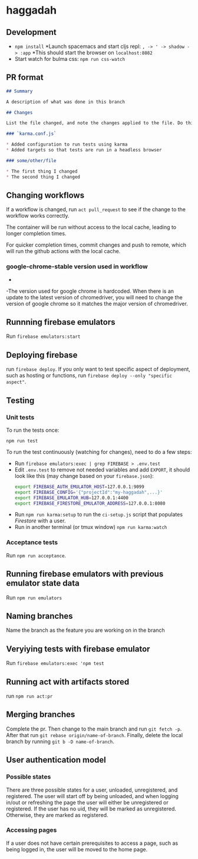 # haggadah

## Development
* `npm install`
*Launch spacemacs and start cljs repl: `, -> ' -> shadow -> :app`
*This should start the browser on `localhost:8082`
* Start watch for bulma css: `npm run css-watch `

## PR format

```markdown
## Summary

A description of what was done in this branch

## Changes

List the file changed, and note the changes applied to the file. Do this for all files edited. An example:

### `karma.conf.js`

* Added configuration to run tests using karma
* Added targets so that tests are run in a headless browser

### some/other/file

* The first thing I changed
* The second thing I changed
```

## Changing workflows

If a workflow is changed, run `act pull_request` to see if the change to the workflow works correctly. 

The container will be run without access to the local cache, leading to longer completion times. 

For quicker completion times, commit changes and push to remote, which will run the github actions with the local cache.

### google-chrome-stable version used in workflow
-
-The version used for google chrome is hardcoded. When there is an update to the latest version of chromedriver, you will need to change the version of google chrome so it matches the major version of chromedriver.

## Runnning firebase emulators

Run `firebase emulators:start`

## Deploying firebase
run `firebase deploy`. If you only want to test specific aspect of deployment, such as hosting or functions, run `firebase deploy --only "specific aspect"`.

## Testing

### Unit tests

To run the tests once:

`npm run test`

To run the test continuously (watching for changes), need to do a few steps:

* Run `firebase emulators:exec | grep FIREBASE > .env.test `
* Edit `.env.test` to remove not needed variables and add `EXPORT`, it should look like this (may change based on your `firebase.json`):
  ```bash
  export FIREBASE_AUTH_EMULATOR_HOST=127.0.0.1:9099
  export FIREBASE_CONFIG='{"projectId":"my-haggadah",...}'
  export FIREBASE_EMULATOR_HUB=127.0.0.1:4400
  export FIREBASE_FIRESTORE_EMULATOR_ADDRESS=127.0.0.1:8080
  ```
* Run `npm run karma:setup` to run the `ci-setup.js` script that populates _Firestore_ with a user.
* Run in another terminal (or tmux window) `npm run karma:watch`

### Acceptance tests

Run `npm run acceptance`.

## Running firebase emulators with previous emulator state data

Run `npm run emulators`

## Naming branches

Name the branch as the feature you are working on in the branch

## Veryiying tests with firebase emulator
Run `firebase emulators:exec 'npm test`

## Running act with artifacts stored
run `npm run act:pr`

## Merging branches
Complete the pr. Then change to the main branch and run `git fetch -p`. After that run `git rebase origin/name-of-branch`. Finally, delete the local branch by running `git b -D name-of-branch`.

## User authentication model

### Possible states
There are three possible states for a user, unloaded, unregistered, and registered. The user will start off by being unloaded, and when logging in/out or refreshing the page the user will either be unregistered or registered. If the user has no uid, they will be marked as unregistered. Otherwise, they are marked as registered.

### Accessing pages
If a user does not have certain prerequisites to access a page, such as being logged in, the user will be moved to the home page. 
